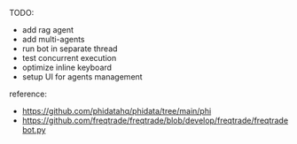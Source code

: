 TODO:
- add rag agent
- add multi-agents
- run bot in separate thread
- test concurrent execution
- optimize inline keyboard
- setup UI for agents management


reference:
- https://github.com/phidatahq/phidata/tree/main/phi
- https://github.com/freqtrade/freqtrade/blob/develop/freqtrade/freqtradebot.py